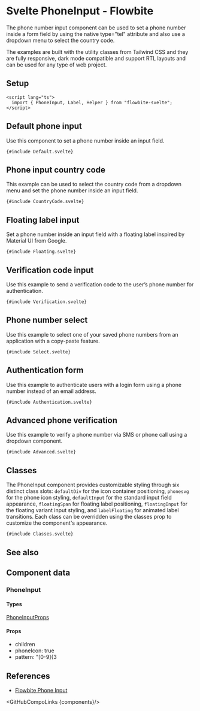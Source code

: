 # Svelte PhoneInput - Flowbite


<script lang="ts">
  import { TableProp, TableDefaultRow,  CompoAttributesViewer, GitHubCompoLinks, Seealso } from '../../utils'
  import { A } from '$lib'

  const components = 'PhoneInput'
  const relatedLinks = ['/docs/forms/input-field','/docs/forms/floating-label', '/docs/extend/tags' ]
</script>

The phone number input component can be used to set a phone number inside a form field by using the native type="tel" attribute and also use a dropdown menu to select the country code.

The examples are built with the utility classes from Tailwind CSS and they are fully responsive, dark mode compatible and support RTL layouts and can be used for any type of web project.

## Setup

```svelte
<script lang="ts">
  import { PhoneInput, Label, Helper } from "flowbite-svelte";
</script>
```

## Default phone input

Use this component to set a phone number inside an input field.

```svelte
{#include Default.svelte}
```

## Phone input country code

This example can be used to select the country code from a dropdown menu and set the phone number inside an input field.

```svelte
{#include CountryCode.svelte}
```

## Floating label input

Set a phone number inside an input field with a floating label inspired by Material UI from Google.

```svelte
{#include Floating.svelte}
```

## Verification code input

Use this example to send a verification code to the user’s phone number for authentication.

```svelte
{#include Verification.svelte}
```

## Phone number select

Use this example to select one of your saved phone numbers from an application with a copy-paste feature.

```svelte
{#include Select.svelte}
```

## Authentication form

Use this example to authenticate users with a login form using a phone number instead of an email address.

```svelte
{#include Authentication.svelte}
```

## Advanced phone verification

Use this example to verify a phone number via SMS or phone call using a dropdown component.

```svelte
{#include Advanced.svelte}
```

## Classes

The PhoneInput component provides customizable styling through six distinct class slots: `defaultDiv` for the icon container positioning, `phonesvg` for the phone icon styling, `defaultInput` for the standard input field appearance, `floatingSpan` for floating label positioning, `floatingInput` for the floating variant input styling, and `labelFloating` for animated label transitions. Each class can be overridden using the classes prop to customize the component's appearance.

```svelte
{#include Classes.svelte}
```

## See also

<Seealso links={relatedLinks} />

## Component data

### PhoneInput

#### Types

[PhoneInputProps](https://github.com/themesberg/flowbite-svelte/blob/main/src/lib/types.ts#L798)

#### Props

- children
- phoneIcon: true
- pattern: "[0-9]{3


## References

- [Flowbite Phone Input](https://flowbite.com/docs/forms/phone-input/)

<GitHubCompoLinks {components}/>
